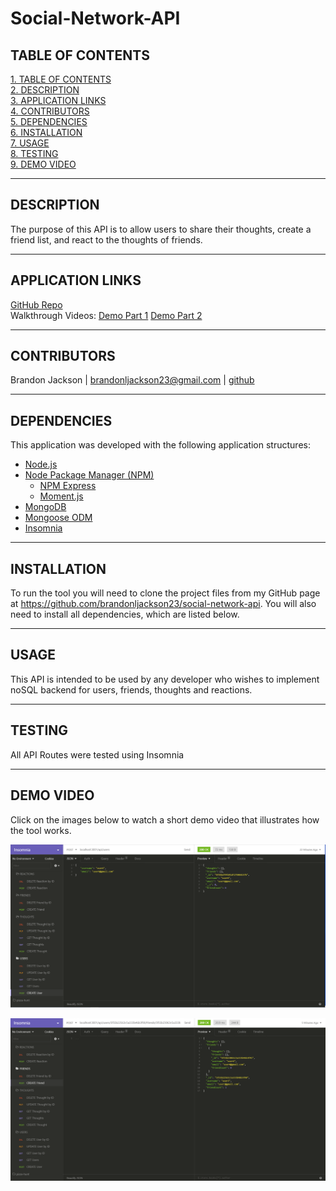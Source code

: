 # Social-Network-API

## TABLE OF CONTENTS    
[1. TABLE OF CONTENTS](#TABLE-OF-CONTENTS)    
[2. DESCRIPTION](#DESCRIPTION)  
[3. APPLICATION LINKS](#APPLICATION-LINKS)  
[4. CONTRIBUTORS](#CONTRIBUTORS)  
[5. DEPENDENCIES](#DEPENDENCIES)  
[6. INSTALLATION](#INSTALLATION)   
[7. USAGE](#USAGE)   
[8. TESTING](#TESTING)  
[9. DEMO VIDEO](#DEMO-VIDEO)  

---

## DESCRIPTION
The purpose of this API is to allow users to share their thoughts, create a friend list, and react to the thoughts of friends.

---

## APPLICATION LINKS
[GitHub Repo](https://github.com/brandonljackson23/social-network-api)  
Walkthrough Videos: [Demo Part 1](https://youtu.be/uOhTt0WqfO0) [Demo Part 2](https://youtu.be/xSSTOAI6uv8) 

---

## CONTRIBUTORS   
Brandon Jackson | <brandonljackson23@gmail.com> | [github](https://github.com/brandonljackson23)  

---

## DEPENDENCIES 
This application was developed with the following application structures:  
* [Node.js](https://nodejs.org/en/)  
* [Node Package Manager (NPM)](https://www.npmjs.com/) 
    + [NPM Express](https://www.npmjs.com/package/express) 
    + [Moment.js](https://momentjs.com/)  
* [MongoDB](https://www.mongodb.com/)
* [Mongoose ODM](https://mongoosejs.com/)    
* [Insomnia](https://insomnia.rest/)  

---

## INSTALLATION
To run the tool you will need to clone the project files from my GitHub page at https://github.com/brandonljackson23/social-network-api. You will also need to install all dependencies, which are listed below.

---

## USAGE
This API is intended to be used by any developer who wishes to implement noSQL backend for users, friends, thoughts and reactions.

---

## TESTING
All API Routes were tested using Insomnia  

---

## DEMO VIDEO  
Click on the images below to watch a short demo video that illustrates how the tool works.

[![Demo Video Part 1](./assets/images/part1-thumbnail.PNG)](https://youtu.be/uOhTt0WqfO0)  

[![Demo Video Part 2](./assets/images/part2-thumbnail.PNG)](https://youtu.be/xSSTOAI6uv8)